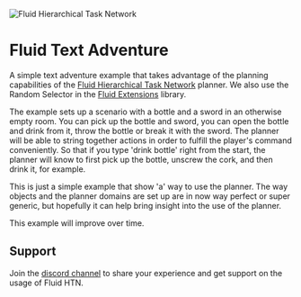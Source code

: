 ![Fluid Hierarchical Task Network](https://i.imgur.com/xKfIV0f.png)
# Fluid Text Adventure
A simple text adventure example that takes advantage of the planning capabilities of the [Fluid Hierarchical Task Network](https://github.com/ptrefall/fluid-hierarchical-task-network) planner. We also use the Random Selector in the [Fluid Extensions](https://github.com/ptrefall/fluid-hierarchical-task-network-ext) library.

The example sets up a scenario with a bottle and a sword in an otherwise empty room. You can pick up the bottle and sword, you can open the bottle and drink from it, throw the bottle or break it with the sword. The planner will be able to string together actions in order to fulfill the player's command conveniently. So that if you type 'drink bottle' right from the start, the planner will know to first pick up the bottle, unscrew the cork, and then drink it, for example.

This is just a simple example that show 'a' way to use the planner. The way objects and the planner domains are set up are in now way perfect or super generic, but hopefully it can help bring insight into the use of the planner.

This example will improve over time.

## Support
Join the [discord channel](https://discord.gg/u45nmb) to share your experience and get support on the usage of Fluid HTN.
